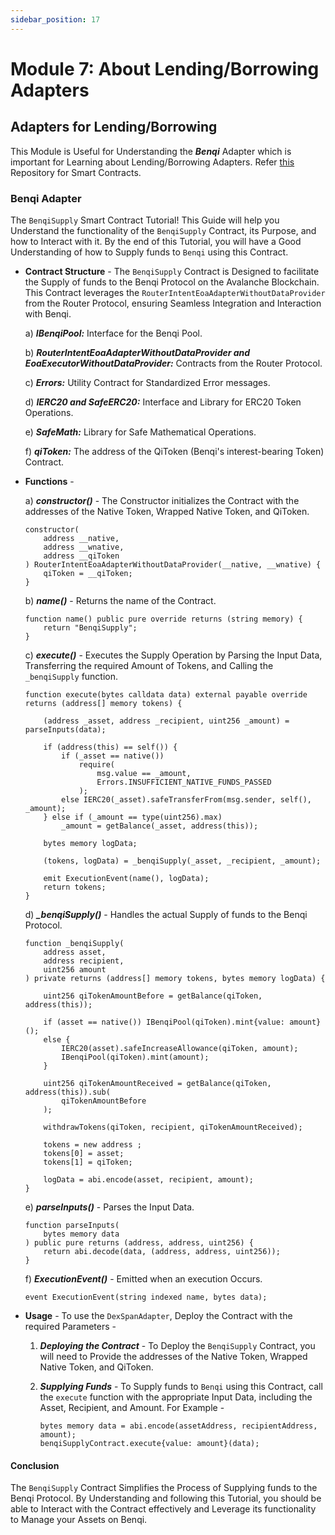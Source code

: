 ```yaml
---
sidebar_position: 17
---
```


# Module 7: About Lending/Borrowing Adapters

## Adapters for Lending/Borrowing

This Module is Useful for Understanding the ***Benqi*** Adapter which is important for Learning about Lending/Borrowing Adapters. Refer [this](https://github.com/router-protocol/router-intents-eoa-adapters/tree/main/evm/contracts/intent-adapters/lending-borrowing) Repository for Smart Contracts.

### Benqi Adapter

The `BenqiSupply` Smart Contract Tutorial! This Guide will help you Understand the functionality of the `BenqiSupply` Contract, its Purpose, and how to Interact with it. By the end of this Tutorial, you will have a Good Understanding of how to Supply funds to `Benqi` using this Contract.

- **Contract Structure** - The `BenqiSupply` Contract is Designed to facilitate the Supply of funds to the Benqi Protocol on the Avalanche Blockchain. This Contract leverages the `RouterIntentEoaAdapterWithoutDataProvider` from the Router Protocol, ensuring Seamless Integration and Interaction with Benqi.

  a) ***IBenqiPool:*** Interface for the Benqi Pool.

  b) ***RouterIntentEoaAdapterWithoutDataProvider and EoaExecutorWithoutDataProvider:*** Contracts from the Router Protocol.

  c) ***Errors:*** Utility Contract for Standardized Error messages.

  d) ***IERC20 and SafeERC20:*** Interface and Library for ERC20 Token Operations.

  e) ***SafeMath:*** Library for Safe Mathematical Operations.

  f) ***qiToken:*** The address of the QiToken (Benqi's interest-bearing Token) Contract.

- **Functions** - 

    a) ***constructor()*** - The Constructor initializes the Contract with the addresses of the Native Token, Wrapped Native Token, and QiToken.

    ```sol
    constructor(
        address __native,
        address __wnative,
        address __qiToken
    ) RouterIntentEoaAdapterWithoutDataProvider(__native, __wnative) {
        qiToken = __qiToken;
    }
    ```

    b) ***name()*** - Returns the name of the Contract.

    ```sol
    function name() public pure override returns (string memory) {
        return "BenqiSupply";
    }
    ```

    c) ***execute()*** - Executes the Supply Operation by Parsing the Input Data, Transferring the required Amount of Tokens, and Calling the `_benqiSupply` function.

    ```sol
    function execute(bytes calldata data) external payable override returns (address[] memory tokens) {

        (address _asset, address _recipient, uint256 _amount) = parseInputs(data);

        if (address(this) == self()) {
            if (_asset == native())
                require(
                    msg.value == _amount,
                    Errors.INSUFFICIENT_NATIVE_FUNDS_PASSED
                );
            else IERC20(_asset).safeTransferFrom(msg.sender, self(), _amount);
        } else if (_amount == type(uint256).max)
            _amount = getBalance(_asset, address(this));

        bytes memory logData;

        (tokens, logData) = _benqiSupply(_asset, _recipient, _amount);

        emit ExecutionEvent(name(), logData);
        return tokens;
    }
    ```

    d) ***_benqiSupply()*** - Handles the actual Supply of funds to the Benqi Protocol.

    ```sol
    function _benqiSupply(
        address asset,
        address recipient,
        uint256 amount
    ) private returns (address[] memory tokens, bytes memory logData) {

        uint256 qiTokenAmountBefore = getBalance(qiToken, address(this));

        if (asset == native()) IBenqiPool(qiToken).mint{value: amount}();
        else {
            IERC20(asset).safeIncreaseAllowance(qiToken, amount);
            IBenqiPool(qiToken).mint(amount);
        }

        uint256 qiTokenAmountReceived = getBalance(qiToken, address(this)).sub(
            qiTokenAmountBefore
        );

        withdrawTokens(qiToken, recipient, qiTokenAmountReceived);

        tokens = new address ;
        tokens[0] = asset;
        tokens[1] = qiToken;

        logData = abi.encode(asset, recipient, amount);
    }
    ```

    e) ***parseInputs()*** - Parses the Input Data.

    ```sol
    function parseInputs(
        bytes memory data
    ) public pure returns (address, address, uint256) {
        return abi.decode(data, (address, address, uint256));
    }
    ```

    f) ***ExecutionEvent()*** - Emitted when an execution Occurs.

    ```sol
    event ExecutionEvent(string indexed name, bytes data);
    ```

- **Usage** - To use the `DexSpanAdapter`, Deploy the Contract with the required Parameters -     

    1. ***Deploying the Contract*** - To Deploy the `BenqiSupply` Contract, you will need to Provide the addresses of the Native Token, Wrapped Native Token, and QiToken.
   
    2. ***Supplying Funds*** - To Supply funds to `Benqi` using this Contract, call the `execute` function with the appropriate Input Data, including the Asset, Recipient, and Amount. For Example -

        ```sol
        bytes memory data = abi.encode(assetAddress, recipientAddress, amount);
        benqiSupplyContract.execute{value: amount}(data);
        ```

#### Conclusion

The `BenqiSupply` Contract Simplifies the Process of Supplying funds to the Benqi Protocol. By Understanding and following this Tutorial, you should be able to Interact with the Contract effectively and Leverage its functionality to Manage your Assets on Benqi.
